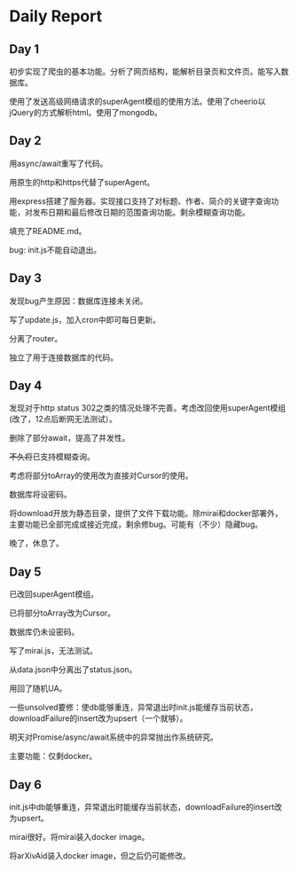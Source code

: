 # Daily Report

## Day 1

初步实现了爬虫的基本功能。分析了网页结构，能解析目录页和文件页。能写入数据库。

使用了发送高级网络请求的superAgent模组的使用方法。使用了cheerio以jQuery的方式解析html。使用了mongodb。

## Day 2

用async/await重写了代码。

用原生的http和https代替了superAgent。

用express搭建了服务器。实现接口支持了对标题、作者、简介的关键字查询功能，对发布日期和最后修改日期的范围查询功能。剩余模糊查询功能。

填充了README.md。

bug: init.js不能自动退出。

## Day 3

发现bug产生原因：数据库连接未关闭。

写了update.js，加入cron中即可每日更新。

分离了router。

独立了用于连接数据库的代码。

## Day 4

发现对于http status 302之类的情况处理不完善。考虑改回使用superAgent模组(改了，12点后断网无法测试）。

删除了部分await，提高了并发性。

~~不久将~~已支持模糊查询。

考虑将部分toArray的使用改为直接对Cursor的使用。

数据库将设密码。

将download开放为静态目录，提供了文件下载功能。除mirai和docker部署外，主要功能已全部完成或接近完成，剩余修bug。可能有（不少）隐藏bug。

晚了，休息了。

## Day 5

已改回superAgent模组。

已将部分toArray改为Cursor。

数据库仍未设密码。

写了mirai.js，无法测试。

从data.json中分离出了status.json。

用回了随机UA。

一些unsolved要修：使db能够重连，异常退出时init.js能缓存当前状态，downloadFailure的insert改为upsert（一个就够）。

明天对Promise/async/await系统中的异常抛出作系统研究。

主要功能：仅剩docker。

## Day 6

init.js中db能够重连，异常退出时能缓存当前状态，downloadFailure的insert改为upsert。

mirai很好。将mirai装入docker image。

将arXivAid装入docker image，但之后仍可能修改。

